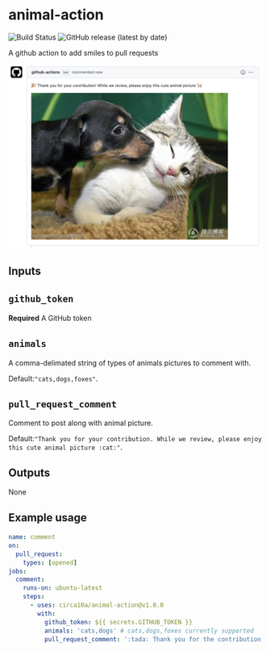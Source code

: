 # animal-action

![Build Status](https://github.com/circa10a/animal-action/workflows/release/badge.svg)
![GitHub release (latest by date)](https://img.shields.io/github/v/release/circa10a/animal-action?style=plastic)

A github action to add smiles to pull requests

![alt text](docs/img/example.png)

## Inputs

## `github_token`

**Required** A GitHub token

## `animals`

A comma-delimated string of types of animals pictures to comment with.

Default:`"cats,dogs,foxes"`.

## `pull_request_comment`

Comment to post along with animal picture.

Default:`"Thank you for your contribution. While we review, please enjoy this cute animal picture :cat:"`.

## Outputs

None

## Example usage

```yaml
name: comment
on:
  pull_request:
    types: [opened]
jobs:
  comment:
    runs-on: ubuntu-latest
    steps:
      - uses: circa10a/animal-action@v1.0.0
        with:
          github_token: ${{ secrets.GITHUB_TOKEN }}
          animals: 'cats,dogs' # cats,dogs,foxes currently supported
          pull_request_comment: ':tada: Thank you for the contribution! Here's a cute animal picture to say thank you!'
```
